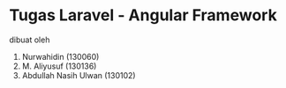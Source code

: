 # Tugas Laravel - Angular Framework
dibuat oleh 
1. Nurwahidin (130060)
2. M. Aliyusuf (130136)
3. Abdullah Nasih Ulwan (130102)
